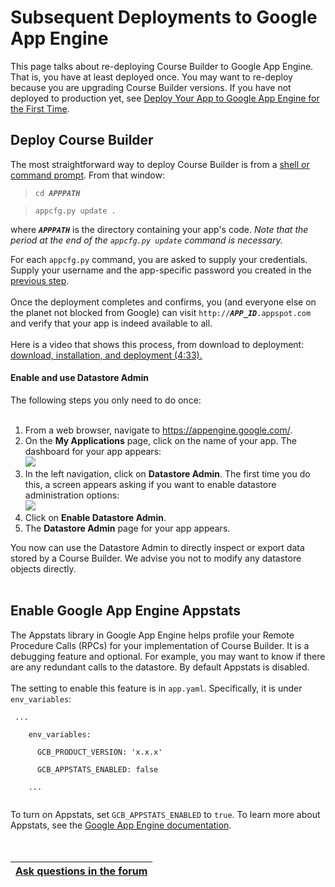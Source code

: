 <h1>Subsequent Deployments to Google App Engine</h1>



This page talks about re-deploying Course Builder to Google App Engine. That is, you have at least deployed once. You may want to re-deploy because you are upgrading Course Builder versions. If you have not deployed to production yet, see [Deploy Your App to Google App Engine for the First Time](UploadCode.md).

## Deploy Course Builder ##
The most straightforward way to deploy Course Builder is from a [shell or command prompt](http://code.google.com/p/gcb-x-03141590/wiki/FAQ#What%27s_a_%22shell_or_command_prompt%22?). From that window:

> `cd `_**`APPPATH`**_<br>
<blockquote><code>appcfg.py update .</code><br></blockquote>

where <i><b><code>APPPATH</code></b></i> is the directory containing your app's code. <i>Note that the period at the end of the <code>appcfg.py update</code> command is necessary.</i>

For each <code>appcfg.py</code> command, you are asked to supply your credentials. Supply your username and the app-specific password you created in the <a href='#Set_up_an_app-specific_password.md'>previous step</a>.<br>
<br>
Once the deployment completes and confirms, you (and everyone else on the planet not blocked from Google) can visit <code>http://</code><i><b><code>APP_ID</code></b></i><code>.appspot.com</code> and verify that your app is indeed available to all.<br>
<br>
Here is a video that shows this process, from download to deployment: <a href='http://www.youtube.com/watch?v=OtVd1komyGY&list=PLbTy14-ZMIDJGS1XLdYj3Nzrhfd6EDWJC'>download, installation, and deployment (4:33).</a>

<h4>Enable and use Datastore Admin</h4>
The following steps you only need to do once:<br>
<br>
<ol><li>From a web  browser, navigate to <a href='https://appengine.google.com/'>https://appengine.google.com/</a>.<br>
</li><li>On the <b>My Applications</b> page, click on the name of your app. The dashboard for your app appears:<br> <img src='http://wiki.course-builder.googlecode.com/git/images/prod-dashboard.png' />
</li><li>In the left navigation, click on <b>Datastore Admin</b>. The first time you do this, a screen appears asking if you want to enable datastore administration options:<br> <img src='http://wiki.course-builder.googlecode.com/git/images/datastore-enable.png' />
</li><li>Click on <b>Enable Datastore Admin</b>.<br>
</li><li>The <b>Datastore Admin</b> page for your app appears.</li></ol>

You now can use the Datastore Admin to directly inspect or export data stored by a Course Builder. We advise you not to modify any datastore objects directly.<br>
<br>
<h2>Enable Google App Engine Appstats</h2>
The Appstats library in Google App Engine helps profile your Remote Procedure Calls (RPCs) for your implementation of Course Builder. It is a debugging feature and optional. For example, you may want to know if there are any redundant calls to the datastore.  By default Appstats is disabled.<br>
<br>
The setting to enable this feature is in <code>app.yaml</code>.  Specifically, it is under <code>env_variables</code>:<br>
<pre><code>	...<br>
	env_variables:<br>
	  GCB_PRODUCT_VERSION: 'x.x.x'<br>
	  GCB_APPSTATS_ENABLED: false<br>
	...<br>
</code></pre>

To turn on Appstats, set <code>GCB_APPSTATS_ENABLED</code> to <code>true</code>. To learn more about Appstats, see the <a href='https://developers.google.com/appengine/docs/python/tools/appstats'>Google App Engine documentation</a>.<br>
<br>
<br>
<table><thead><th> <a href='https://groups.google.com/forum/?fromgroups#!categories/course-builder-forum/customize-and-deploy-course-builder-code'>Ask questions in the forum</a> </th></thead><tbody>